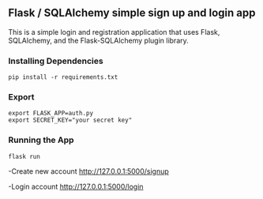## Flask / SQLAlchemy simple sign up and login app
This is a simple login and registration application that uses Flask, SQLAlchemy, and the Flask-SQLAlchemy plugin library.

### Installing Dependencies
```pip install -r requirements.txt```

### Export
```export FLASK_APP=auth.py```\
```export SECRET_KEY="your secret key"```

### Running the App
```flask run```


-Create new account http://127.0.0.1:5000/signup


-Login account http://127.0.0.1:5000/login
